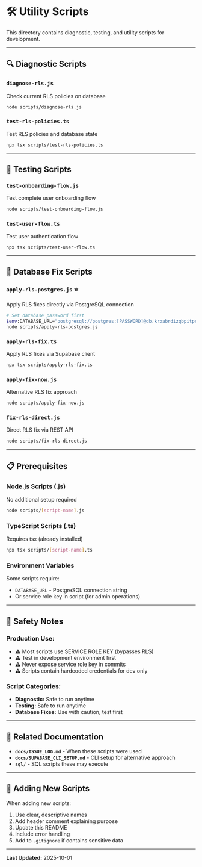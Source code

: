 # 🛠️ Utility Scripts

This directory contains diagnostic, testing, and utility scripts for development.

---

## 🔍 Diagnostic Scripts

### **`diagnose-rls.js`**
Check current RLS policies on database
```bash
node scripts/diagnose-rls.js
```

### **`test-rls-policies.ts`**
Test RLS policies and database state
```bash
npx tsx scripts/test-rls-policies.ts
```

---

## 🧪 Testing Scripts

### **`test-onboarding-flow.js`**
Test complete user onboarding flow
```bash
node scripts/test-onboarding-flow.js
```

### **`test-user-flow.ts`**
Test user authentication flow
```bash
npx tsx scripts/test-user-flow.ts
```

---

## 🔧 Database Fix Scripts

### **`apply-rls-postgres.js`** ⭐
Apply RLS fixes directly via PostgreSQL connection
```bash
# Set database password first
$env:DATABASE_URL="postgresql://postgres:[PASSWORD]@db.krxabrdizqbpitpsvgiv.supabase.co:5432/postgres"
node scripts/apply-rls-postgres.js
```

### **`apply-rls-fix.ts`**
Apply RLS fixes via Supabase client
```bash
npx tsx scripts/apply-rls-fix.ts
```

### **`apply-fix-now.js`**
Alternative RLS fix approach
```bash
node scripts/apply-fix-now.js
```

### **`fix-rls-direct.js`**
Direct RLS fix via REST API
```bash
node scripts/fix-rls-direct.js
```

---

## 📋 Prerequisites

### **Node.js Scripts (.js)**
No additional setup required
```bash
node scripts/[script-name].js
```

### **TypeScript Scripts (.ts)**
Requires tsx (already installed)
```bash
npx tsx scripts/[script-name].ts
```

### **Environment Variables**
Some scripts require:
- `DATABASE_URL` - PostgreSQL connection string
- Or service role key in script (for admin operations)

---

## 🚨 Safety Notes

### **Production Use:**
- ⚠️ Most scripts use SERVICE ROLE KEY (bypasses RLS)
- ⚠️ Test in development environment first
- ⚠️ Never expose service role key in commits
- ⚠️ Scripts contain hardcoded credentials for dev only

### **Script Categories:**
- **Diagnostic:** Safe to run anytime
- **Testing:** Safe to run anytime
- **Database Fixes:** Use with caution, test first

---

## 📖 Related Documentation

- **`docs/ISSUE_LOG.md`** - When these scripts were used
- **`docs/SUPABASE_CLI_SETUP.md`** - CLI setup for alternative approach
- **`sql/`** - SQL scripts these may execute

---

## 🔄 Adding New Scripts

When adding new scripts:
1. Use clear, descriptive names
2. Add header comment explaining purpose
3. Update this README
4. Include error handling
5. Add to `.gitignore` if contains sensitive data

---

**Last Updated:** 2025-10-01

